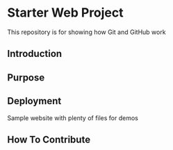 # Starter Web Project

This repository is for showing how Git and GitHub work

## Introduction

## Purpose

## Deployment

Sample website with plenty of files for demos
## How To Contribute